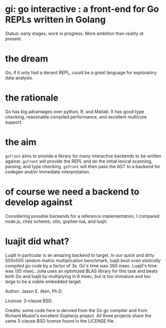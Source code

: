 gi: go interactive : a front-end for Go REPLs written in Golang
=======

Status: early stages, work in progress. More
ambition than reality at present.

# the dream

Go, if it only had a decent REPL, could be a great
language for exploratory data analysis.

# the rationale
Go has big advantages over python, R, and Matlab.
It has good type checking, reasonable compiled performance,
and excellent multicore support.

# the aim

`gofront` aims to provide a library for many
interactive backends to be written against.
`gofront` will provide the REPL and do the
initial lexical scanning, parsing, and type
checking. `gofront` will then pass the
AST to a backend for codegen and/or immediate
interpretation.

# of course we need a backend to develop against

Considering possible backends for a
reference implementation,
I compared node.js, chez scheme, otto,
gopher-lua, and luajit.

# luajit did what?

Luajit in particular is an amazing
backend to target. In our quick and
dirty 500x500 random matrix multiplication
benchmark, luajit *beat even statically compiled go*
code by a factor of 3x. Go's time was 360 msec.
Luajit's time was 135 msec. Julia uses an optimized
BLAS library for this task and beats both Go
and luajit by multiplying in 6 msec, but
is too immature and too large to be
a viable embedded target.

Author: Jason E. Aten, Ph.D.

License: 3-clause BSD.

Credits: some code here is dervied from the Go gc compiler
and from Richard Musiol's excellent Gopherjs project.
All three projects share the same 3-clause BSD license
found in the LICENSE file.

